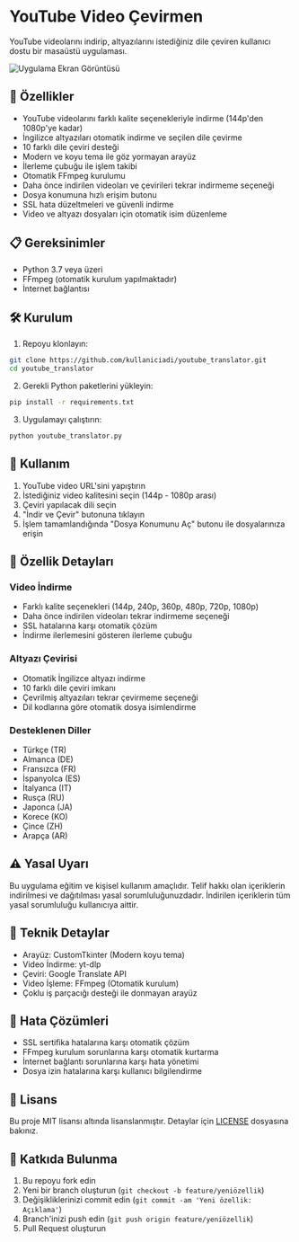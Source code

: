 # YouTube Video Çevirmen

YouTube videolarını indirip, altyazılarını istediğiniz dile çeviren kullanıcı dostu bir masaüstü uygulaması.

![Uygulama Ekran Görüntüsü](screenshot.png)

## 🚀 Özellikler

- YouTube videolarını farklı kalite seçenekleriyle indirme (144p'den 1080p'ye kadar)
- İngilizce altyazıları otomatik indirme ve seçilen dile çevirme
- 10 farklı dile çeviri desteği
- Modern ve koyu tema ile göz yormayan arayüz
- İlerleme çubuğu ile işlem takibi
- Otomatik FFmpeg kurulumu
- Daha önce indirilen videoları ve çevirileri tekrar indirmeme seçeneği
- Dosya konumuna hızlı erişim butonu
- SSL hata düzeltmeleri ve güvenli indirme
- Video ve altyazı dosyaları için otomatik isim düzenleme

## 📋 Gereksinimler

- Python 3.7 veya üzeri
- FFmpeg (otomatik kurulum yapılmaktadır)
- İnternet bağlantısı

## 🛠️ Kurulum

1. Repoyu klonlayın:
```bash
git clone https://github.com/kullaniciadi/youtube_translator.git
cd youtube_translator
```

2. Gerekli Python paketlerini yükleyin:
```bash
pip install -r requirements.txt
```

3. Uygulamayı çalıştırın:
```bash
python youtube_translator.py
```

## 📝 Kullanım

1. YouTube video URL'sini yapıştırın
2. İstediğiniz video kalitesini seçin (144p - 1080p arası)
3. Çeviri yapılacak dili seçin
4. "İndir ve Çevir" butonuna tıklayın
5. İşlem tamamlandığında "Dosya Konumunu Aç" butonu ile dosyalarınıza erişin

## 🎯 Özellik Detayları

### Video İndirme
- Farklı kalite seçenekleri (144p, 240p, 360p, 480p, 720p, 1080p)
- Daha önce indirilen videoları tekrar indirmeme seçeneği
- SSL hatalarına karşı otomatik çözüm
- İndirme ilerlemesini gösteren ilerleme çubuğu

### Altyazı Çevirisi
- Otomatik İngilizce altyazı indirme
- 10 farklı dile çeviri imkanı
- Çevrilmiş altyazıları tekrar çevirmeme seçeneği
- Dil kodlarına göre otomatik dosya isimlendirme

### Desteklenen Diller
- Türkçe (TR)
- Almanca (DE)
- Fransızca (FR)
- İspanyolca (ES)
- İtalyanca (IT)
- Rusça (RU)
- Japonca (JA)
- Korece (KO)
- Çince (ZH)
- Arapça (AR)

## ⚠️ Yasal Uyarı

Bu uygulama eğitim ve kişisel kullanım amaçlıdır. Telif hakkı olan içeriklerin indirilmesi ve dağıtılması yasal sorumluluğunuzdadır. İndirilen içeriklerin tüm yasal sorumluluğu kullanıcıya aittir.

## 🔧 Teknik Detaylar

- Arayüz: CustomTkinter (Modern koyu tema)
- Video İndirme: yt-dlp
- Çeviri: Google Translate API
- Video İşleme: FFmpeg (Otomatik kurulum)
- Çoklu iş parçacığı desteği ile donmayan arayüz

## 🐛 Hata Çözümleri

- SSL sertifika hatalarına karşı otomatik çözüm
- FFmpeg kurulum sorunlarına karşı otomatik kurtarma
- İnternet bağlantı sorunlarına karşı hata yönetimi
- Dosya izin hatalarına karşı kullanıcı bilgilendirme

## 📄 Lisans

Bu proje MIT lisansı altında lisanslanmıştır. Detaylar için [LICENSE](LICENSE) dosyasına bakınız.

## 🤝 Katkıda Bulunma

1. Bu repoyu fork edin
2. Yeni bir branch oluşturun (`git checkout -b feature/yeniözellik`)
3. Değişikliklerinizi commit edin (`git commit -am 'Yeni özellik: Açıklama'`)
4. Branch'inizi push edin (`git push origin feature/yeniözellik`)
5. Pull Request oluşturun 